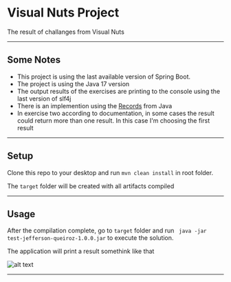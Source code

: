 Visual Nuts Project
============


The result of challanges from Visual Nuts

---


## Some Notes
- This project is using the last available version of Spring Boot.
- The project is using the Java 17 version 
- The output results of the exercises are printing to the console using the last version of slf4j
- There is an implemention using the [Records](https://docs.oracle.com/en/java/javase/14/language/records.html) 
from Java
- In exercise two according to documentation, in some cases the result could return more than one result. In this case I'm choosing the first result

---

## Setup
Clone this repo to your desktop and run `mvn clean install` in root folder.

The `target` folder will be created with all artifacts compiled

---

## Usage
After the compilation complete, go to `target` folder and run ` java -jar test-jefferson-queiroz-1.0.0.jar` to execute the solution.

The application will print a result somethink like that

![alt text](https://i.imgur.com/ddkQcJB.png)

---
